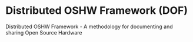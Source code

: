 # Distributed OSHW Framework (DOF)
Distributed OSHW Framework - A methodology for documenting and sharing Open Source Hardware
